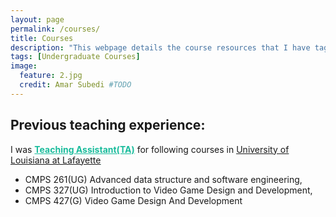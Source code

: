 ```yaml
---
layout: page
permalink: /courses/
title: Courses 
description: "This webpage details the course resources that I have tagught for undergraduate students"
tags: [Undergraduate Courses]
image:
  feature: 2.jpg
  credit: Amar Subedi #TODO
---
```


## Previous teaching experience:
I was <span style="color: #1abc9c;"><ins>__Teaching Assistant(TA)__</ins></span> for following courses in <span style="color: #1abc9c;"><ins>[University of Louisiana at Lafayette](https://louisiana.edu/)</ins></span>

- CMPS 261(UG) Advanced data structure and software engineering,
- CMPS 327(UG) Introduction to Video Game Design and Development, 
- CMPS 427(G) Video Game Design And Development


<div style="margin-bottom:400px">
</div>

